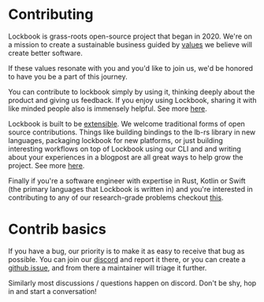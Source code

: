 # Contributing

Lockbook is grass-roots open-source project that began in 2020. We're on a
mission to create a sustainable business guided by [values](values.md) we
believe will create better software.

If these values resonate with you and you'd like to join us, we'd be honored
to have you be a part of this journey.

You can contribute to lockbook simply by using it, thinking deeply about the
product and giving us feedback. If you enjoy using Lockbook, sharing it with
like minded people also is immensely helpful. See more [here](contrib-user.md).

Lockbook is built to be [extensible](extending.md). We welcome traditional
forms of open source contributions. Things like building bindings to the
lb-rs library in new languages, packaging lockbook for new platforms, or
just building interesting workflows on top of Lockbook using our CLI and
and writing about your experiences in a blogpost are all great ways to help
grow the project. See more [here](contrib-hobbyist.md).

Finally if you're a software engineer with expertise in Rust, Kotlin or Swift
(the primary languages that Lockbook is written in) and you're interested in
contributing to any of our research-grade problems checkout
[this](contrib-programmer.md).

# Contrib basics

If you have a bug, our priority is to make it as easy to receive that bug as
possible. You can join our [discord](https://discord.gg/lockbook) and report
it there, or you can create a
[github issue](https://github.com/lockbook/lockbook/issues), and from there a
maintainer will triage it further.

Similarly most discussions / questions happen on discord. Don't be shy, hop in
and start a conversation!
